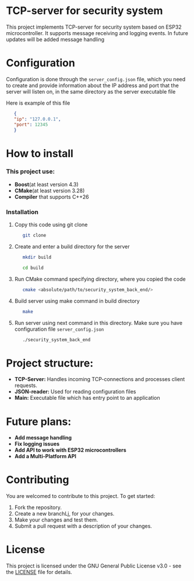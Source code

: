 # TCP-server for security system

This project implements TCP-server for security system based on ESP32 microcontroller. 
It supports message receiving and logging events.
In future updates will be added message handling

<!-- CONFIGURATION SECTION -->

# Configuration
Configuration is done through the `server_config.json` file, 
which you need to create and provide information about the
IP address and port that the server will listen on,
in the same directory as the server executable file

Here is example of this file
   ```json
      {
      "ip": "127.0.0.1",
      "port": 12345
      }
   ```

<!-- INSTALLATION SECTION -->

# How to install
### This project use:

- **Boost**(at least version 4.3)
- **CMake**(at least version 3.28)
- **Compiler** that supports C++26

### Installation

1. Copy this code using git clone

   ``` bash
      git clone
   ```
2. Create and enter a build directory for the server
   ```bash
      mkdir build
   ```
   ```bash
      cd build
   ```

3. Run CMake command specifying directory, where you copied the code
   ```bash     
      cmake <absolute/path/to/security_system_back_end/>
   ```
4. Build server using make command in build directory

   ```bash
      make
   ```
        
5. Run server using next command in this directory. 
Make sure you have configuration file `server_config.json`
   ```bash
      ./security_system_back_end
   ```
   
   <!-- PROJECT STRUCTURE SECTION -->

# Project structure:
   - **TCP-Server:** Handles incoming TCP-connections and processes client requests.
   - **JSON-reader:** Used for reading configuration files
   - **Main:** Executable file which has entry point to an application

   <!-- FUTURE PLANS SECTION --> 

# Future plans:
   - **Add message handling**
   - **Fix logging issues**
   - **Add API to work with ESP32 microcontrollers**
   - **Add a Multi-Platform API** 

# Contributing

You are welcomed to contribute to this project. To get started:

1. Fork the repository.
2. Create a new branchLj, for your changes.
3. Make your changes and test them.
4. Submit a pull request with a description of your changes.

# License

This project is licensed under the GNU General Public License v3.0 - see the [LICENSE](LICENSE.txt) file for details.
